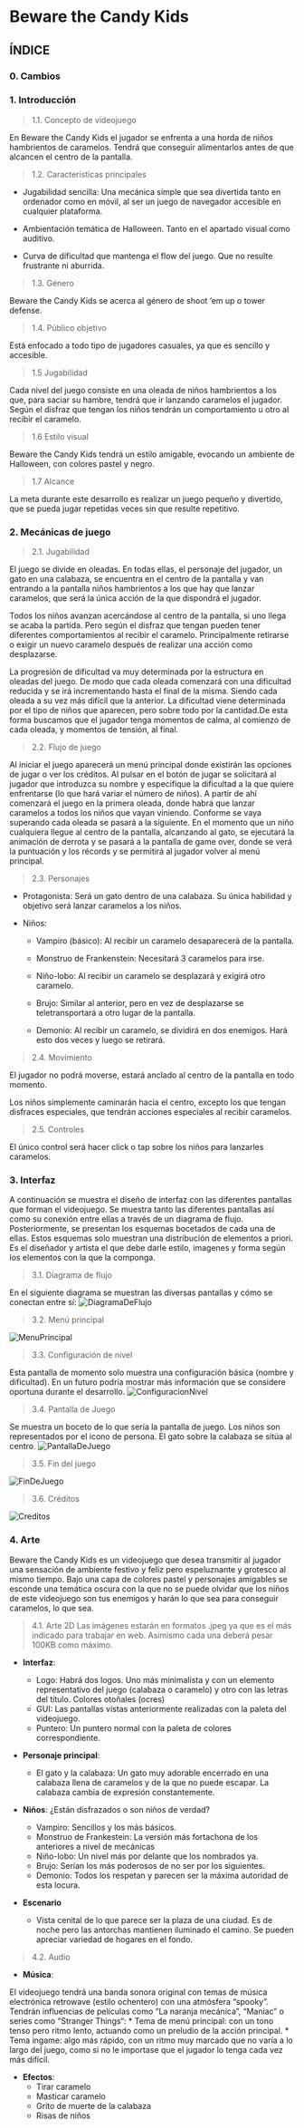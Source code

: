 # Beware the Candy Kids

## ÍNDICE

### 0. Cambios ###

### 1. Introducción ###

   >1.1. Concepto de videojuego
   
En Beware the Candy Kids el jugador se enfrenta a una horda de niños hambrientos de caramelos. Tendrá que conseguir alimentarlos antes de que alcancen el centro de la pantalla.

   >1.2. Características principales
   
* Jugabilidad sencilla: Una mecánica simple que sea divertida tanto en ordenador como en móvil, al ser un juego de navegador accesible en cualquier plataforma.

* Ambientación temática de Halloween. Tanto en el apartado visual como auditivo.

* Curva de dificultad que mantenga el flow del juego. Que no resulte frustrante ni aburrida.


>1.3. Género
   
Beware the Candy Kids se acerca al género de shoot ‘em up o tower defense.

   >1.4. Público objetivo
  
Está enfocado a todo tipo de jugadores casuales, ya que es sencillo y accesible.

   >1.5 Jugabilidad
  
Cada nivel del juego consiste en una oleada de niños hambrientos a los que, para saciar su hambre, tendrá que ir lanzando caramelos el jugador. Según el disfraz que tengan los niños tendrán un comportamiento u otro al recibir el caramelo.

   >1.6 Estilo visual
  
Beware the Candy Kids tendrá un estilo amigable, evocando un ambiente de Halloween, con colores pastel y negro.
 
  >1.7 Alcance
  
La meta durante este desarrollo es realizar un juego pequeño y divertido, que se pueda jugar repetidas veces sin que resulte repetitivo.

### 2. Mecánicas de juego ###

   >2.1. Jugabilidad
   
El juego se divide en oleadas. En todas ellas, el personaje del jugador, un gato en una calabaza, se encuentra en el centro de la pantalla y van entrando a la pantalla niños hambrientos a los que hay que lanzar caramelos, que será la única acción de la que dispondrá el jugador.

 Todos los niños avanzan acercándose al centro de la pantalla, si uno llega se acaba la partida. Pero según el disfraz que tengan pueden tener diferentes comportamientos al recibir el caramelo. Principalmente retirarse o exigir un nuevo caramelo después de realizar una acción como desplazarse.
 
 La progresión de dificultad va muy determinada por la estructura en oleadas del juego. De modo que cada oleada comenzará con una dificultad reducida y se irá incrementando hasta el final de la misma. Siendo cada oleada a su vez más difícil que la anterior. La dificultad viene determinada por el tipo de niños que aparecen, pero sobre todo por la cantidad.De esta forma buscamos que el jugador tenga momentos de calma, al comienzo de cada oleada, y momentos de tensión, al final.
  
  >2.2. Flujo de juego
  
Al iniciar el juego aparecerá un menú principal donde existirán las opciones de jugar o ver los créditos. Al pulsar en el botón de jugar se solicitará al jugador que introduzca su nombre y especifique la dificultad a la que quiere enfrentarse (lo que hará variar el número de niños). A partir de ahí comenzará el juego en la primera oleada, donde habrá que lanzar caramelos a todos los niños que vayan viniendo. Conforme se vaya superando cada oleada se pasará a la siguiente.
 En el momento que un niño cualquiera llegue al centro de la pantalla, alcanzando al gato, se ejecutará la animación de derrota y se pasará a la pantalla de game over, donde se verá la puntuación y los récords y se permitirá al jugador volver al menú principal.
   
   >2.3. Personajes
  
* Protagonista: Será un gato dentro de una calabaza. Su única habilidad y objetivo será lanzar caramelos a los niños.

* Niños:

  * Vampiro (básico): Al recibir un caramelo desaparecerá de la pantalla.
  
  * Monstruo de Frankenstein: Necesitará 3 caramelos para irse.
  
  * Niño-lobo: Al recibir un caramelo se desplazará y exigirá otro caramelo.
  
  * Brujo: Similar al anterior, pero en vez de desplazarse se teletransportará a otro lugar de la pantalla.
  
  * Demonio: Al recibir un caramelo, se dividirá en dos enemigos. Hará esto dos veces y luego se retirará.
  
  
>2.4. Movimiento 
  
El jugador no podrá moverse, estará anclado al centro de la pantalla en todo momento.

Los niños simplemente caminarán hacia el centro, excepto los que tengan disfraces especiales, que tendrán acciones especiales al recibir caramelos.
 
  >2.5. Controles
  
El único control será hacer click o tap sobre los niños para lanzarles caramelos.


### 3. Interfaz ###

A continuación se muestra el diseño de interfaz con las diferentes pantallas que forman el videojuego. Se muestra tanto las diferentes pantallas así como su conexión entre ellas a través de un diagrama de flujo. Posteriormente, se presentan los esquemas bocetados de cada una de ellas. Estos esquemas solo muestran una distribución de elementos a priori. Es el diseñador y artista el que debe darle estilo, imagenes y forma según los elementos con la que la componga. 

  >3.1. Diagrama de flujo
  
  En el siguiente diagrama se muestran las diversas pantallas y cómo se conectan entre sí:
  ![DiagramaDeFlujo](img/diagramadeflujo.jpg)
  
  >3.2. Menú principal
  
  ![MenuPrincipal](img/main.png)

  >3.3. Configuración de nivel
  
  Esta pantalla de momento solo muestra una configuración básica (nombre y dificultad). En un futuro podría mostrar más información que se considere oportuna durante el desarrollo.
   ![ConfiguracionNivel](img/settings.png)
  
  >3.4. Pantalla de Juego
  
  Se muestra un boceto de lo que sería la pantalla de juego. Los niños son representados por el icono de persona. El gato sobre la calabaza se sitúa al centro.
  ![PantallaDeJuego](img/game.png)

  >3.5. Fin del juego
  
  ![FinDeJuego](img/score.png)

  >3.6. Créditos
  
  ![Creditos](img/credits.png)

  
### 4. Arte ###

Beware the Candy Kids es un videojuego que desea transmitir al jugador una sensación de ambiente festivo y feliz pero espeluznante y grotesco al mismo tiempo. Bajo una capa de colores pastel y personajes amigables se esconde una temática oscura con la que no se puede olvidar que los niños de este videojuego son tus enemigos y harán lo que sea para conseguir caramelos, lo que sea.

  >4.1. Arte 2D
  Las imágenes estarán en formatos .jpeg ya que es el más indicado para trabajar en web. Asimismo cada una deberá pesar 100KB como máximo. 

* **Interfaz**: 
   * Logo: Habrá dos logos. Uno más minimalista y con un elemento representativo del juego (calabaza o caramelo) y otro con las letras del título. Colores otoñales (ocres)
   * GUI: Las pantallas vistas anteriormente realizadas con la paleta del videojuego.
   * Puntero: Un puntero normal con la paleta de colores correspondiente.


* **Personaje principal**:
   * El gato y la calabaza: Un gato muy adorable encerrado en una calabaza llena de caramelos y de la que no puede escapar. La calabaza cambia de expresión constantemente.

* **Niños**: ¿Están disfrazados o son niños de verdad?
   * Vampiro: Sencillos y los más básicos.
   * Monstruo de Frankestein: La versión más fortachona de los anteriores a nivel de mecánicas
   * Niño-lobo: Un nivel más por delante que los nombrados ya.
   * Brujo: Serían los más poderosos de no ser por los siguientes.
   * Demonio: Todos los respetan y parecen ser la máxima autoridad de esta locura.
	
* **Escenario**

   * Vista cenital de lo que parece ser la plaza de una ciudad. Es de noche pero las antorchas mantienen iluminado el camino. Se pueden apreciar variedad de hogares en el fondo.

>4.2. Audio
* **Música**: 

El videojuego tendrá una banda sonora original con temas de música electrónica retrowave (estilo ochentero) con una atmósfera “spooky”. Tendrán influencias de películas como “La naranja mecánica”, “Maniac” o series como “Stranger Things“:
  	* Tema de menú principal: con un tono tenso pero ritmo lento, actuando como un preludio de la acción principal.
 	* Tema ingame: algo más rápido, con un ritmo muy marcado que no varía a lo largo del juego, como si no le importase que el    	jugador lo tenga cada vez más difícil.

* **Efectos**: 
	* Tirar caramelo
	* Masticar caramelo
	* Grito de muerte de la calabaza
	* Risas de niños


